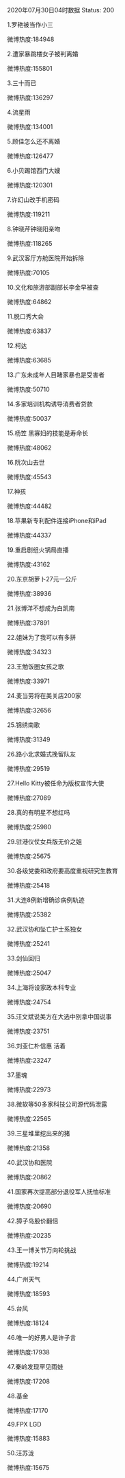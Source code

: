 2020年07月30日04时数据
Status: 200

1.罗艳被当作小三

微博热度:184948

2.遭家暴跳楼女子被判离婚

微博热度:155801

3.三十而已

微博热度:136297

4.流星雨

微博热度:134001

5.顾佳怎么还不离婚

微博热度:126477

6.小贝踢馆西门大嫂

微博热度:120301

7.许幻山改手机密码

微博热度:119211

8.钟晓芹钟晓阳亲吻

微博热度:118265

9.武汉客厅方舱医院开始拆除

微博热度:70105

10.文化和旅游部副部长李金早被查

微博热度:64862

11.脱口秀大会

微博热度:63837

12.柯达

微博热度:63685

13.广东未成年人目睹家暴也是受害者

微博热度:50710

14.多家培训机构诱导消费者贷款

微博热度:50037

15.杨笠 黑寡妇的技能是寿命长

微博热度:48062

16.阮次山去世

微博热度:45543

17.神孩

微博热度:44482

18.苹果新专利配件连接iPhone和iPad

微博热度:44337

19.重启剧组火锅局直播

微博热度:43162

20.东京胡萝卜27元一公斤

微博热度:38936

21.张博洋不想成为白凯南

微博热度:37891

22.姐妹为了我可以有多拼

微博热度:34323

23.王勉饭圈女孩之歌

微博热度:33971

24.麦当劳将在美关店200家

微博热度:32656

25.锦绣南歌

微博热度:31349

26.路小北求婚式挽留队友

微博热度:29519

27.Hello Kitty被任命为版权宣传大使

微博热度:27089

28.真的有明星不想红吗

微博热度:25980

29.驻港仪仗女兵版无价之姐

微博热度:25675

30.各级党委和政府要高度重视研究生教育

微博热度:25418

31.大连8例新增确诊病例轨迹

微博热度:25382

32.武汉协和坠亡护士系独女

微博热度:25241

33.剑仙回归

微博热度:25047

34.上海将设家政本科专业

微博热度:24754

35.汪文斌说美方在大选中别拿中国说事

微博热度:23751

36.刘亚仁朴信惠 活着

微博热度:23247

37.墨魂

微博热度:22973

38.微软等50多家科技公司源代码泄露

微博热度:22565

39.三星堆里挖出来的猪

微博热度:21358

40.武汉协和医院

微博热度:20862

41.国家再次提高部分退役军人抚恤标准

微博热度:20690

42.獐子岛股价翻倍

微博热度:20235

43.王一博关节万向轮挑战

微博热度:19214

44.广州天气

微博热度:18593

45.台风

微博热度:18124

46.唯一的好男人是许子言

微博热度:17938

47.秦岭发现罕见雨蛙

微博热度:17208

48.基金

微博热度:17170

49.FPX LGD

微博热度:15883

50.汪苏泷

微博热度:15675

